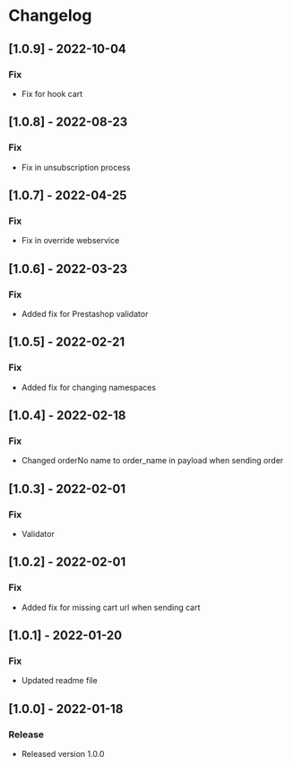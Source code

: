 # Changelog

## [1.0.9] - 2022-10-04
### Fix
- Fix for hook cart
 
## [1.0.8] - 2022-08-23
### Fix
- Fix in unsubscription process

## [1.0.7] - 2022-04-25
### Fix
- Fix in override webservice

## [1.0.6] - 2022-03-23
### Fix
- Added fix for Prestashop validator

## [1.0.5] - 2022-02-21
### Fix
- Added fix for changing namespaces

## [1.0.4] - 2022-02-18
### Fix
- Changed orderNo name to order_name in payload when sending order

## [1.0.3] - 2022-02-01
### Fix
- Validator

## [1.0.2] - 2022-02-01
### Fix
- Added fix for missing cart url when sending cart

## [1.0.1] - 2022-01-20
### Fix
- Updated readme file

## [1.0.0] - 2022-01-18
### Release
- Released version 1.0.0
